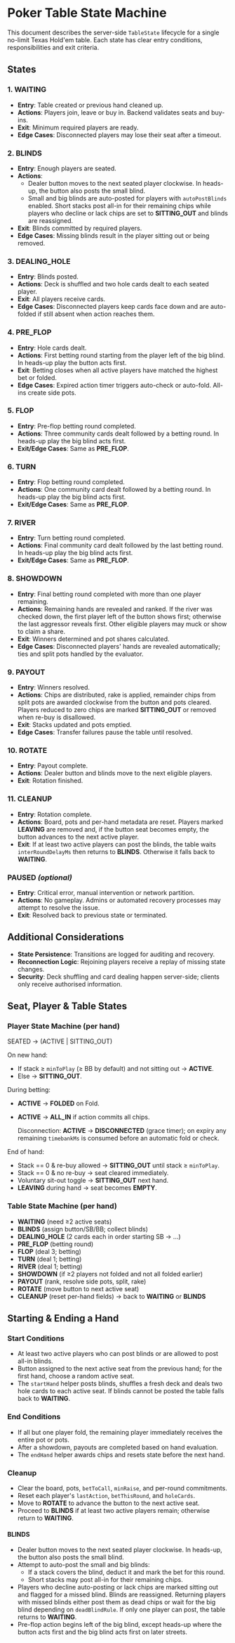 # Poker Table State Machine

This document describes the server-side `TableState` lifecycle for a single no-limit Texas Hold'em table. Each state has clear entry conditions, responsibilities and exit criteria.

## States

### 1. **WAITING**

- **Entry**: Table created or previous hand cleaned up.
- **Actions**: Players join, leave or buy in. Backend validates seats and buy-ins.
- **Exit**: Minimum required players are ready.
- **Edge Cases**: Disconnected players may lose their seat after a timeout.

### 2. **BLINDS**

- **Entry**: Enough players are seated.
- **Actions**:
  - Dealer button moves to the next seated player clockwise. In heads-up, the button also posts the small blind.
  - Small and big blinds are auto-posted for players with `autoPostBlinds` enabled. Short stacks post all-in for their remaining chips while players who decline or lack chips are set to **SITTING_OUT** and blinds are reassigned.
- **Exit**: Blinds committed by required players.
- **Edge Cases**: Missing blinds result in the player sitting out or being removed.

### 3. **DEALING_HOLE**

- **Entry**: Blinds posted.
- **Actions**: Deck is shuffled and two hole cards dealt to each seated player.
- **Exit**: All players receive cards.
- **Edge Cases**: Disconnected players keep cards face down and are auto-folded if still absent when action reaches them.

### 4. **PRE_FLOP**

- **Entry**: Hole cards dealt.
- **Actions**: First betting round starting from the player left of the big blind. In heads-up play the button acts first.
- **Exit**: Betting closes when all active players have matched the highest bet or folded.
- **Edge Cases**: Expired action timer triggers auto-check or auto-fold. All-ins create side pots.

### 5. **FLOP**

- **Entry**: Pre-flop betting round completed.
- **Actions**: Three community cards dealt followed by a betting round. In heads-up play the big blind acts first.
- **Exit/Edge Cases**: Same as **PRE_FLOP**.

### 6. **TURN**

- **Entry**: Flop betting round completed.
- **Actions**: One community card dealt followed by a betting round. In heads-up play the big blind acts first.
- **Exit/Edge Cases**: Same as **PRE_FLOP**.

### 7. **RIVER**

- **Entry**: Turn betting round completed.
- **Actions**: Final community card dealt followed by the last betting round. In heads-up play the big blind acts first.
- **Exit/Edge Cases**: Same as **PRE_FLOP**.

### 8. **SHOWDOWN**

- **Entry**: Final betting round completed with more than one player remaining.
- **Actions**: Remaining hands are revealed and ranked. If the river was checked down, the first player left of the button shows first; otherwise the last aggressor reveals first. Other eligible players may muck or show to claim a share.
- **Exit**: Winners determined and pot shares calculated.
- **Edge Cases**: Disconnected players' hands are revealed automatically; ties and split pots handled by the evaluator.

### 9. **PAYOUT**

- **Entry**: Winners resolved.
- **Actions**: Chips are distributed, rake is applied, remainder chips from split pots are awarded clockwise from the button and pots cleared. Players reduced to zero chips are marked **SITTING_OUT** or removed when re-buy is disallowed.
- **Exit**: Stacks updated and pots emptied.
- **Edge Cases**: Transfer failures pause the table until resolved.

### 10. **ROTATE**

- **Entry**: Payout complete.
- **Actions**: Dealer button and blinds move to the next eligible players.
- **Exit**: Rotation finished.

### 11. **CLEANUP**

- **Entry**: Rotation complete.
- **Actions**: Board, pots and per-hand metadata are reset. Players marked **LEAVING** are removed and, if the button seat becomes empty, the button advances to the next active player.
- **Exit**: If at least two active players can post the blinds, the table waits `interRoundDelayMs` then returns to **BLINDS**. Otherwise it falls back to **WAITING**.

### **PAUSED** _(optional)_

- **Entry**: Critical error, manual intervention or network partition.
- **Actions**: No gameplay. Admins or automated recovery processes may attempt to resolve the issue.
- **Exit**: Resolved back to previous state or terminated.

## Additional Considerations

- **State Persistence**: Transitions are logged for auditing and recovery.
- **Reconnection Logic**: Rejoining players receive a replay of missing state changes.
- **Security**: Deck shuffling and card dealing happen server-side; clients only receive authorised information.

## Seat, Player & Table States

### Player State Machine (per hand)

SEATED → (ACTIVE | SITTING_OUT)

On new hand:

- If stack ≥ `minToPlay` (≥ BB by default) and not sitting out → **ACTIVE**.
- Else → **SITTING_OUT**.

During betting:

- **ACTIVE** → **FOLDED** on Fold.
- **ACTIVE** → **ALL_IN** if action commits all chips.

  Disconnection: **ACTIVE** → **DISCONNECTED** (grace timer); on expiry any remaining `timebankMs` is consumed before an automatic fold or check.

End of hand:

- Stack == 0 & re-buy allowed → **SITTING_OUT** until stack ≥ `minToPlay`.
- Stack == 0 & no re-buy → seat cleared immediately.
- Voluntary sit-out toggle → **SITTING_OUT** next hand.
- **LEAVING** during hand → seat becomes **EMPTY**.

### Table State Machine (per hand)

- **WAITING** (need ≥2 active seats)
- **BLINDS** (assign button/SB/BB; collect blinds)
- **DEALING_HOLE** (2 cards each in order starting SB → …)
- **PRE_FLOP** (betting round)
- **FLOP** (deal 3; betting)
- **TURN** (deal 1; betting)
- **RIVER** (deal 1; betting)
- **SHOWDOWN** (if ≥2 players not folded and not all folded earlier)
- **PAYOUT** (rank, resolve side pots, split, rake)
- **ROTATE** (move button to next active seat)
- **CLEANUP** (reset per-hand fields) → back to **WAITING** or **BLINDS**

## Starting & Ending a Hand

### Start Conditions

- At least two active players who can post blinds or are allowed to post all-in blinds.
- Button assigned to the next active seat from the previous hand; for the first hand, choose a random active seat.
- The `startHand` helper posts blinds, shuffles a fresh deck and deals two
  hole cards to each active seat. If blinds cannot be posted the table falls
  back to **WAITING**.

### End Conditions

- If all but one player fold, the remaining player immediately receives the entire pot or pots.
- After a showdown, payouts are completed based on hand evaluation.
- The `endHand` helper awards chips and resets state before the next hand.

### Cleanup

- Clear the board, pots, `betToCall`, `minRaise`, and per-round commitments.
- Reset each player's `lastAction`, `betThisRound`, and `holeCards`.
- Move to **ROTATE** to advance the button to the next active seat.
- Proceed to **BLINDS** if at least two active players remain; otherwise return to **WAITING**.

#### BLINDS

- Dealer button moves to the next seated player clockwise. In heads-up, the button also posts the small blind.
- Attempt to auto-post the small and big blinds:
  - If a stack covers the blind, deduct it and mark the bet for this round.
  - Short stacks may post all-in for their remaining chips.
- Players who decline auto-posting or lack chips are marked sitting out and flagged for a missed blind. Blinds are reassigned. Returning players with missed blinds either post them as dead chips or wait for the big blind depending on `deadBlindRule`. If only one player can post, the table returns to **WAITING**.
- Pre-flop action begins left of the big blind, except heads-up where the button acts first and the big blind acts first on later streets.
